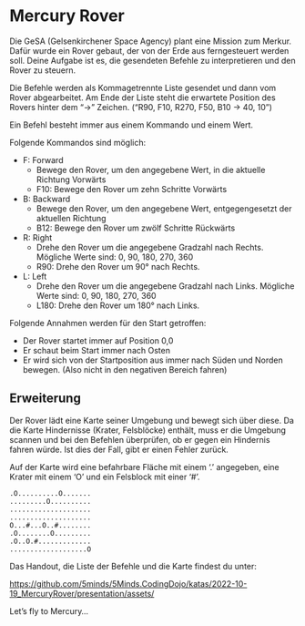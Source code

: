 # Mercury Rover

Die GeSA (Gelsenkirchener Space Agency) plant eine Mission zum Merkur. Dafür wurde ein Rover gebaut, der von der Erde aus ferngesteuert werden soll. Deine Aufgabe ist es, die gesendeten Befehle zu interpretieren und den Rover zu steuern.

Die Befehle werden als Kommagetrennte Liste gesendet und dann vom Rover abgearbeitet.
Am Ende der Liste steht die erwartete Position des Rovers hinter dem “->” Zeichen. (“R90, F10, R270, F50, B10 -> 40, 10”)

Ein Befehl besteht immer aus einem Kommando und einem Wert.

Folgende Kommandos sind möglich:
- F: Forward
  - Bewege den Rover, um den angegebene Wert, in die aktuelle Richtung Vorwärts
  - F10: Bewege den Rover um zehn Schritte Vorwärts
- B: Backward
  - Bewege den Rover, um den angegebene Wert, entgegengesetzt der aktuellen Richtung
  - B12: Bewege den Rover um zwölf Schritte Rückwärts
- R: Right
  - Drehe den Rover um die angegebene Gradzahl nach Rechts. Mögliche Werte sind: 0, 90, 180, 270, 360
  - R90: Drehe den Rover um 90° nach Rechts.
- L: Left
  - Drehe den Rover um die angegebene Gradzahl nach Links. Mögliche Werte sind: 0, 90, 180, 270, 360
  - L180: Drehe den Rover um 180° nach Links.


Folgende Annahmen werden für den Start getroffen:
- Der Rover startet immer auf Position 0,0
- Er schaut beim Start immer nach Osten
- Er wird sich von der Startposition aus immer nach Süden und Norden bewegen. (Also nicht in den negativen Bereich fahren)

## Erweiterung

Der Rover lädt eine Karte seiner Umgebung und bewegt sich über diese. Da die Karte Hindernisse (Krater, Felsblöcke) enthält, muss er die Umgebung scannen und bei den Befehlen überprüfen, ob er gegen ein Hindernis fahren würde. Ist dies der Fall, gibt er einen Fehler zurück.

Auf der Karte wird eine befahrbare Fläche mit einem ‘.’ angegeben, eine Krater mit einem ‘O’ und ein Felsblock mit einer ‘#’.

```
.O..........O.......
.........O..........
....................
....................
O...#...O..#........
.O........O.........
.O..O.#.............
...................O
```

Das Handout, die Liste der Befehle und die Karte findest du unter:

https://github.com/5minds/5Minds.CodingDojo/katas/2022-10-19_MercuryRover/presentation/assets/ 


Let’s fly to Mercury…

